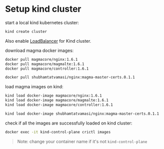 # Setup kind cluster

start a local kind kubernetes cluster:
```bash
kind create cluster
```

Also enable [LoadBalancer](https://kind.sigs.k8s.io/docs/user/loadbalancer/) for Kind cluster.

download magma docker images:
```bash
docker pull magmacore/nginx:1.6.1
docker pull magmacore/magmalte:1.6.1
docker pull magmacore/controller:1.6.1

docker pull shubhamtatvamasi/nginx:magma-master-certs.0.1.1
```

load magma images on kind:
```bash
kind load docker-image magmacore/nginx:1.6.1
kind load docker-image magmacore/magmalte:1.6.1
kind load docker-image magmacore/controller:1.6.1

kind load docker-image shubhamtatvamasi/nginx:magma-master-certs.0.1.1
```

check if all the images are successfully loaded on kind cluster:
```bash
docker exec -it kind-control-plane crictl images
```
> Note: change your container name if it's not `kind-control-plane`

